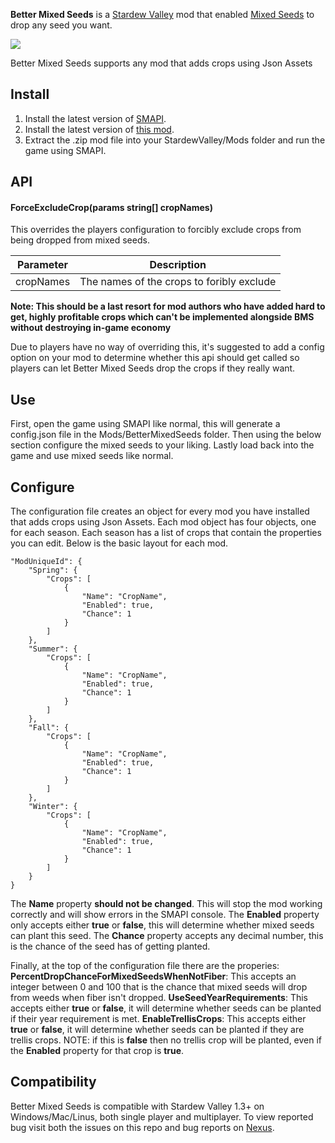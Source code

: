 ﻿**Better Mixed Seeds** is a [Stardew Valley](http://stardewvalley.net/) mod that enabled [Mixed Seeds](https://stardewvalleywiki.com/Mixed_Seeds) to drop any seed you want.

![](pics/greenhouse.png)

Better Mixed Seeds supports any mod that adds crops using Json Assets

## Install
1. Install the latest version of [SMAPI](https://www.nexusmods.com/stardewvalley/mods/2400).
2. Install the latest version of [this mod](https://www.nexusmods.com/stardewvalley/mods/3012).
3. Extract the .zip mod file into your StardewValley/Mods folder and run the game using SMAPI.

## API
#### ForceExcludeCrop(params string[] cropNames)

This overrides the players configuration to forcibly exclude crops from being dropped from mixed seeds.

Parameter | Description
--------- | -----------
cropNames | The names of the crops to foribly exclude

**Note: This should be a last resort for mod authors who have added hard to get, highly profitable crops which can't be implemented alongside BMS without destroying in-game economy**

Due to players have no way of overriding this, it's suggested to add a config option on your mod to determine whether this api should get called so players can let Better Mixed Seeds drop the crops if they really want.

## Use
First, open the game using SMAPI like normal, this will generate a config.json file in the Mods/BetterMixedSeeds folder.
Then using the below section configure the mixed seeds to your liking.
Lastly load back into the game and use mixed seeds like normal.

## Configure
The configuration file creates an object for every mod you have installed that adds crops using Json Assets. Each mod object has four objects, one for each season. Each season has a list of crops that contain the properties you can edit. Below is the basic layout for each mod.

    "ModUniqueId": {
        "Spring": {
            "Crops": [
                {
                    "Name": "CropName",
                    "Enabled": true,
                    "Chance": 1
                }
            ]
        },
        "Summer": {
            "Crops": [
                {
                    "Name": "CropName",
                    "Enabled": true,
                    "Chance": 1
                }
            ]   
        },
        "Fall": {
            "Crops": [
                {
                    "Name": "CropName",
                    "Enabled": true,
                    "Chance": 1
                }
            ]
        },
        "Winter": {
            "Crops": [
                {
                    "Name": "CropName",
                    "Enabled": true,
                    "Chance": 1
                }
            ]
        }
    }

The **Name** property **should not be changed**. This will stop the mod working correctly and will show errors in the SMAPI console.
The **Enabled** property only accepts either **true** or **false**, this will determine whether mixed seeds can plant this seed.
The **Chance** property accepts any decimal number, this is the chance of the seed has of getting planted.

Finally, at the top of the configuration file there are the properies:
**PercentDropChanceForMixedSeedsWhenNotFiber**: This accepts an integer between 0 and 100 that is the chance that mixed seeds will drop from weeds when fiber isn't dropped.
**UseSeedYearRequirements**: This accepts either **true** or **false**, it will determine whether seeds can be planted if their year requirement is met.
**EnableTrellisCrops**: This accepts either **true** or **false**, it will determine whether seeds can be planted if they are trellis crops. NOTE: if this is **false** then no trellis crop will be planted, even if the **Enabled** property for that crop is **true**.

## Compatibility
Better Mixed Seeds is compatible with Stardew Valley 1.3+ on Windows/Mac/Linus, both single player and multiplayer. To view reported bug visit both the issues on this repo and bug reports on [Nexus](https://www.nexusmods.com/stardewvalley/mods/3012?tab=bugs).
